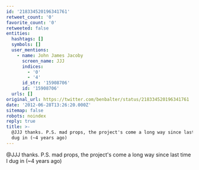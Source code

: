 ```yaml
---
id: '218334520196341761'
retweet_count: '0'
favorite_count: '0'
retweeted: false
entities:
  hashtags: []
  symbols: []
  user_mentions:
    - name: John James Jacoby
      screen_name: JJJ
      indices:
        - '0'
        - '4'
      id_str: '15908706'
      id: '15908706'
  urls: []
original_url: https://twitter.com/benbalter/status/218334520196341761
date: '2012-06-28T13:26:20.000Z'
sitemap: false
robots: noindex
reply: true
title: >-
  @JJJ thanks. P.S. mad props, the project's come a long way since last time I
  dug in (~4 years ago)
---
```


@JJJ thanks. P.S. mad props, the project's come a long way since last time I dug in (~4 years ago)